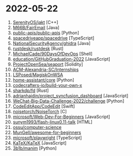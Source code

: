 # 2022-05-22

1. [SerenityOS/jakt](https://github.com/SerenityOS/jakt "The Jakt programming language") [C++]
2. [M66B/FairEmail](https://github.com/M66B/FairEmail "Fully featured, open source, privacy friendly email app for Android") [Java]
3. [public-apis/public-apis](https://github.com/public-apis/public-apis "A collective list of free APIs") [Python]
4. [spacedriveapp/spacedrive](https://github.com/spacedriveapp/spacedrive "Spacedrive is an open source cross-platform file explorer, powered by a virtual distributed filesystem written in Rust.") [TypeScript]
5. [NationalSecurityAgency/ghidra](https://github.com/NationalSecurityAgency/ghidra "Ghidra is a software reverse engineering (SRE) framework") [Java]
6. [rustdesk/rustdesk](https://github.com/rustdesk/rustdesk "Open source virtual / remote desktop infrastructure for everyone! The open source TeamViewer alternative.") [Rust]
7. [MichaelCade/90DaysOfDevOps](https://github.com/MichaelCade/90DaysOfDevOps "This repository is my documenting repository for learning the world of DevOps. I started this journey on the 1st January 2022 and I plan to run to March 31st for a complete 90-day romp on spending an hour a day including weekends to get a foundational knowledge across a lot of different areas that make up DevOps.") [Shell]
8. [education/GitHubGraduation-2022](https://github.com/education/GitHubGraduation-2022 "Join the GitHub Graduation Yearbook and walk the stage on June 11.") [JavaScript]
9. [ProjectOpenSea/seaport](https://github.com/ProjectOpenSea/seaport "Seaport is a marketplace protocol for safely and efficiently buying and selling NFTs.") [Solidity]
10. [ACM-Alexandria-SC/Internships](https://github.com/ACM-Alexandria-SC/Internships "") 
11. [LSPosed/MagiskOnWSA](https://github.com/LSPosed/MagiskOnWSA "Integrate Magisk root and Google Apps (OpenGApps) into WSA (Windows Subsystem for Android)") 
12. [home-assistant/core](https://github.com/home-assistant/core "🏡 Open source home automation that puts local control and privacy first.") [Python]
13. [codecrafters-io/build-your-own-x](https://github.com/codecrafters-io/build-your-own-x "Master programming by recreating your favorite technologies from scratch.") 
14. [sharkdp/fd](https://github.com/sharkdp/fd "A simple, fast and user-friendly alternative to 'find'") [Rust]
15. [adrianhajdin/project_syncfusion_dashboard](https://github.com/adrianhajdin/project_syncfusion_dashboard "This is a code repository for the corresponding YouTube video. In this tutorial we are going to build and deploy a an admin dashboard app using React.js and Syncfusion") [JavaScript]
16. [WeChat-Big-Data-Challenge-2022/challenge](https://github.com/WeChat-Big-Data-Challenge-2022/challenge "微信大赛baseline") [Python]
17. [CodeEditApp/CodeEdit](https://github.com/CodeEditApp/CodeEdit "CodeEdit App for macOS – Elevate your code editing experience. Open source, free forever.") [Swift]
18. [noisetorch/NoiseTorch](https://github.com/noisetorch/NoiseTorch "Real-time microphone noise suppression on Linux.") [C]
19. [microsoft/Web-Dev-For-Beginners](https://github.com/microsoft/Web-Dev-For-Beginners "24 Lessons, 12 Weeks, Get Started as a Web Developer") [JavaScript]
20. [sunym1993/flash-linux0.11-talk](https://github.com/sunym1993/flash-linux0.11-talk "你管这破玩意叫操作系统源码 — 像小说一样品读 Linux 0.11 核心代码") [HTML]
21. [ossu/computer-science](https://github.com/ossu/computer-science "🎓 Path to a free self-taught education in Computer Science!") 
22. [MunGell/awesome-for-beginners](https://github.com/MunGell/awesome-for-beginners "A list of awesome beginners-friendly projects.") 
23. [microsoft/playwright](https://github.com/microsoft/playwright "Playwright is a framework for Web Testing and Automation. It allows testing Chromium, Firefox and WebKit with a single API.") [TypeScript]
24. [KaTeX/KaTeX](https://github.com/KaTeX/KaTeX "Fast math typesetting for the web.") [JavaScript]
25. [3b1b/manim](https://github.com/3b1b/manim "Animation engine for explanatory math videos") [Python]
